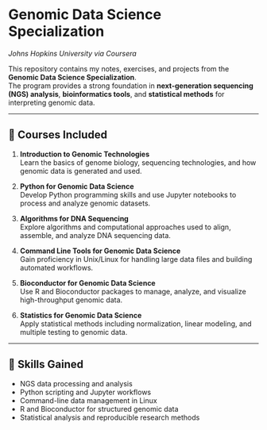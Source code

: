 # Genomic Data Science Specialization  
*Johns Hopkins University via Coursera*  

This repository contains my notes, exercises, and projects from the **Genomic Data Science Specialization**.  
The program provides a strong foundation in **next-generation sequencing (NGS) analysis**, **bioinformatics tools**, and **statistical methods** for interpreting genomic data.  

---

## 📘 Courses Included

1. **Introduction to Genomic Technologies**  
   Learn the basics of genome biology, sequencing technologies, and how genomic data is generated and used.  

2. **Python for Genomic Data Science**  
   Develop Python programming skills and use Jupyter notebooks to process and analyze genomic datasets.  

3. **Algorithms for DNA Sequencing**  
   Explore algorithms and computational approaches used to align, assemble, and analyze DNA sequencing data.  

4. **Command Line Tools for Genomic Data Science**  
   Gain proficiency in Unix/Linux for handling large data files and building automated workflows.  

5. **Bioconductor for Genomic Data Science**  
   Use R and Bioconductor packages to manage, analyze, and visualize high-throughput genomic data.  

6. **Statistics for Genomic Data Science**  
   Apply statistical methods including normalization, linear modeling, and multiple testing to genomic data.  

---

## 🎯 Skills Gained

- NGS data processing and analysis  
- Python scripting and Jupyter workflows  
- Command-line data management in Linux  
- R and Bioconductor for structured genomic data  
- Statistical analysis and reproducible research methods  